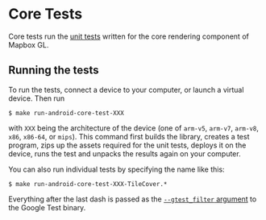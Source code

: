 # Core Tests

Core tests run the [unit tests](../../../../test) written for the core rendering component of Mapbox GL.

## Running the tests

To run the tests, connect a device to your computer, or launch a virtual device. Then run

```
$ make run-android-core-test-XXX
```

with `XXX` being the architecture of the device (one of `arm-v5`, `arm-v7`, `arm-v8`, `x86`, `x86-64`,  or `mips`). This command first builds the library, creates a test program, zips up the assets required for the unit tests, deploys it on the device, runs the test and unpacks the results again on your computer.

You can also run individual tests by specifying the name like this:

```
$ make run-android-core-test-XXX-TileCover.*
```

Everything after the last dash is passed as the [`--gtest_filter` argument](https://github.com/google/googletest/blob/master/googletest/docs/AdvancedGuide.md#running-a-subset-of-the-tests) to the Google Test binary.
